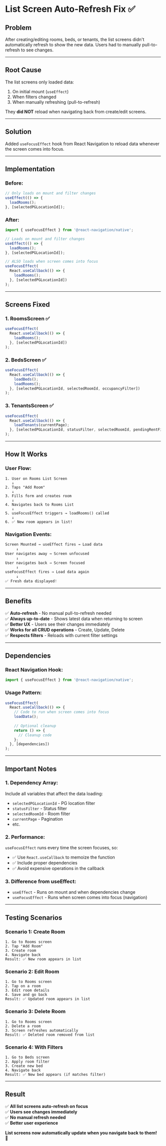 # List Screen Auto-Refresh Fix ✅

## Problem
After creating/editing rooms, beds, or tenants, the list screens didn't automatically refresh to show the new data. Users had to manually pull-to-refresh to see changes.

---

## Root Cause
The list screens only loaded data:
1. On initial mount (`useEffect`)
2. When filters changed
3. When manually refreshing (pull-to-refresh)

They **did NOT** reload when navigating back from create/edit screens.

---

## Solution
Added `useFocusEffect` hook from React Navigation to reload data whenever the screen comes into focus.

---

## Implementation

### **Before:**
```typescript
// Only loads on mount and filter changes
useEffect(() => {
  loadRooms();
}, [selectedPGLocationId]);
```

### **After:**
```typescript
import { useFocusEffect } from '@react-navigation/native';

// Loads on mount and filter changes
useEffect(() => {
  loadRooms();
}, [selectedPGLocationId]);

// ALSO loads when screen comes into focus
useFocusEffect(
  React.useCallback(() => {
    loadRooms();
  }, [selectedPGLocationId])
);
```

---

## Screens Fixed

### **1. RoomsScreen** ✅
```typescript
useFocusEffect(
  React.useCallback(() => {
    loadRooms();
  }, [selectedPGLocationId])
);
```

### **2. BedsScreen** ✅
```typescript
useFocusEffect(
  React.useCallback(() => {
    loadBeds();
    loadRooms();
  }, [selectedPGLocationId, selectedRoomId, occupancyFilter])
);
```

### **3. TenantsScreen** ✅
```typescript
useFocusEffect(
  React.useCallback(() => {
    loadTenants(currentPage);
  }, [selectedPGLocationId, statusFilter, selectedRoomId, pendingRentFilter, pendingAdvanceFilter, currentPage])
);
```

---

## How It Works

### **User Flow:**
```
1. User on Rooms List Screen
   ↓
2. Taps "Add Room"
   ↓
3. Fills form and creates room
   ↓
4. Navigates back to Rooms List
   ↓
5. useFocusEffect triggers → loadRooms() called
   ↓
6. ✅ New room appears in list!
```

### **Navigation Events:**
```typescript
Screen Mounted → useEffect fires → Load data
     ↓
User navigates away → Screen unfocused
     ↓
User navigates back → Screen focused
     ↓
useFocusEffect fires → Load data again
     ↓
✅ Fresh data displayed!
```

---

## Benefits

✅ **Auto-refresh** - No manual pull-to-refresh needed  
✅ **Always up-to-date** - Shows latest data when returning to screen  
✅ **Better UX** - Users see their changes immediately  
✅ **Works for all CRUD operations** - Create, Update, Delete  
✅ **Respects filters** - Reloads with current filter settings  

---

## Dependencies

### **React Navigation Hook:**
```typescript
import { useFocusEffect } from '@react-navigation/native';
```

### **Usage Pattern:**
```typescript
useFocusEffect(
  React.useCallback(() => {
    // Code to run when screen comes into focus
    loadData();
    
    // Optional cleanup
    return () => {
      // Cleanup code
    };
  }, [dependencies])
);
```

---

## Important Notes

### **1. Dependency Array:**
Include all variables that affect the data loading:
- `selectedPGLocationId` - PG location filter
- `statusFilter` - Status filter
- `selectedRoomId` - Room filter
- `currentPage` - Pagination
- etc.

### **2. Performance:**
`useFocusEffect` runs every time the screen focuses, so:
- ✅ Use `React.useCallback` to memoize the function
- ✅ Include proper dependencies
- ✅ Avoid expensive operations in the callback

### **3. Difference from useEffect:**
- `useEffect` - Runs on mount and when dependencies change
- `useFocusEffect` - Runs when screen comes into focus (navigation)

---

## Testing Scenarios

### **Scenario 1: Create Room**
```
1. Go to Rooms screen
2. Tap "Add Room"
3. Create room
4. Navigate back
Result: ✅ New room appears in list
```

### **Scenario 2: Edit Room**
```
1. Go to Rooms screen
2. Tap on a room
3. Edit room details
4. Save and go back
Result: ✅ Updated room appears in list
```

### **Scenario 3: Delete Room**
```
1. Go to Rooms screen
2. Delete a room
3. Screen refreshes automatically
Result: ✅ Deleted room removed from list
```

### **Scenario 4: With Filters**
```
1. Go to Beds screen
2. Apply room filter
3. Create new bed
4. Navigate back
Result: ✅ New bed appears (if matches filter)
```

---

## Result

✅ **All list screens auto-refresh on focus**  
✅ **Users see changes immediately**  
✅ **No manual refresh needed**  
✅ **Better user experience**  

**List screens now automatically update when you navigate back to them!** 🎉

